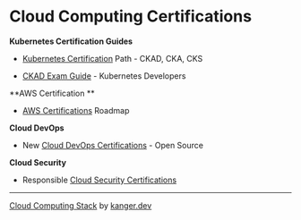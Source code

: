# Cloud Computing Certifications


**Kubernetes Certification Guides**

* [Kubernetes Certification](https://kanger.dev/kubernetes-certification-training-paths/) Path - CKAD, CKA, CKS

* [CKAD Exam Guide](https://kanger.dev/new-ckad-exam-guide-certified-kubernetes-application-developer/) - Kubernetes Developers


**AWS Certification **

* [AWS Certifications](https://kanger.dev/aws-certification-path/) Roadmap


**Cloud DevOps**

* New [Cloud DevOps Certifications](https://kanger.dev/cloud-devops-bootcamps-engineers/) - Open Source 


**Cloud Security**

* Responsible [Cloud Security Certifications](https://kanger.dev/engineer-cloud-security-certifications/) 


--- 

[Cloud Computing Stack](https://kanger.dev/stacks/cloud-computing/) by [kanger.dev](https://kanger.dev)

